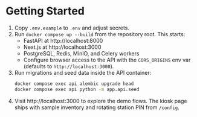 # Getting Started

1. Copy `.env.example` to `.env` and adjust secrets.
2. Run `docker compose up --build` from the repository root. This starts:
   - FastAPI at http://localhost:8000
   - Next.js at http://localhost:3000
   - PostgreSQL, Redis, MinIO, and Celery workers
   - Configure browser access to the API with the `CORS_ORIGINS` env var (defaults to `http://localhost:3000`).
3. Run migrations and seed data inside the API container:
   ```bash
   docker compose exec api alembic upgrade head
   docker compose exec api python -m app.api.seed
   ```
4. Visit http://localhost:3000 to explore the demo flows. The kiosk page ships with sample inventory and rotating station PIN from `/config`.
